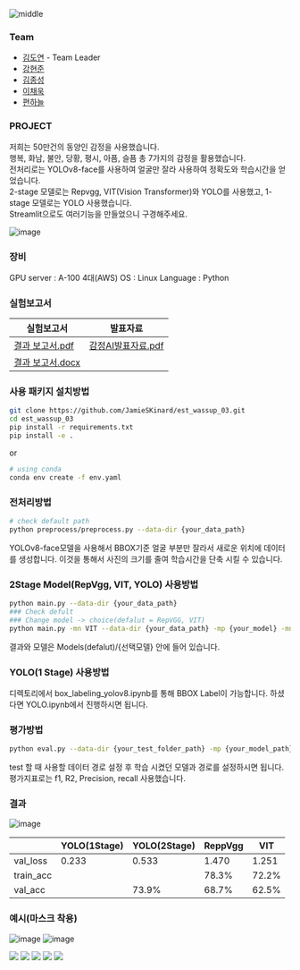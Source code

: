 ![middle](https://capsule-render.vercel.app/api?type=cylinder&color=0147FF&height=150&section=header&text=Wassup&fontColor=FFFFFF&fontSize=70&animation=fadeIn&fontAlignY=55)

### Team
- [김도연](https://github.com/electronicguy97) - Team Leader
- [강현준](https://github.com/)
- [김종성](https://github.com/JamieSKinard)
- [이채욱](https://github.com/leecw12)
- [편하늘](https://github.com/Haneul1002)

### PROJECT
저희는 50만건의 동양인 감정을 사용했습니다.<br>
행복, 화남, 불안, 당황, 평시, 아픔, 슬픔 총 7가지의 감정을 활용했습니다.<br>
전처리로는 YOLOv8-face를 사용하여 얼굴만 잘라 사용하여 정확도와 학습시간을 얻었습니다.<br>
2-stage 모델로는 Repvgg, VIT(Vision Transformer)와 YOLO를 사용했고, 1-stage 모델로는 YOLO 사용했습니다.<br>
Streamlit으로도 여러기능을 만들었으니 구경해주세요.<br>

![image](https://github.com/electronicguy97/est_wassup_03/assets/103613730/41417652-dea9-4123-a3d9-5332af6f4bc6)

### 장비
GPU server : A-100 4대(AWS)
OS : Linux
Language : Python

### 실험보고서
|실험보고서|발표자료|
|---|---|
|[결과 보고서.pdf](https://github.com/electronicguy97/est_wassup_03/files/14435799/default.pdf)|[감정AI발표자료.pdf](https://github.com/electronicguy97/est_wassup_03/files/14441173/AI.pdf)|
|[결과 보고서.docx](https://github.com/electronicguy97/est_wassup_03/files/14435795/default.docx)||

### 사용 패키지 설치방법
```bash
git clone https://github.com/JamieSKinard/est_wassup_03.git
cd est_wassup_03
pip install -r requirements.txt
pip install -e .
```
or
```bash
# using conda
conda env create -f env.yaml
```

### 전처리방법
```bash
# check default path
python preprocess/preprocess.py --data-dir {your_data_path}
```
YOLOv8-face모델을 사용해서 BBOX기준 얼굴 부분만 잘라서 새로운 위치에 데이터를 생성합니다. 이것을 통해서 사진의 크기를 줄여 학습시간을 단축 시킬 수 있습니다.

### 2Stage Model(RepVgg, VIT, YOLO) 사용방법
```bash
python main.py --data-dir {your_data_path}
### Check defult
### Change model -> choice(defalut = RepVGG, VIT)
python main.py -mn VIT --data-dir {your_data_path} -mp {your_model} -mn {Reppvgg or VIT}
```
결과와 모델은 Models(defalut)/{선택모델} 안에 들어 있습니다.

### YOLO(1 Stage) 사용방법
디렉토리에서 box_labeling_yolov8.ipynb를 통해 BBOX Label이 가능합니다. 하셨다면 YOLO.ipynb에서 진행하시면 됩니다.

### 평가방법
```bash
python eval.py --data-dir {your_test_folder_path} -mp {your_model_path} -mn {Repvgg, VIT}
```
test 할 때 사용할 데이터 경로 설정 후 학습 시켰던 모델과 경로를 설정하시면 됩니다.
평가지표로는 f1, R2, Precision, recall 사용했습니다.

### 결과

![image](https://github.com/electronicguy97/est_wassup_03/assets/103613730/1612b875-4c66-42f6-9eef-50566270eb37)

||YOLO(1Stage)|YOLO(2Stage)|ReppVgg|VIT|
|---|---|---|---|---|
|val_loss|0.233|0.533|1.470|1.251|
|train_acc|||78.3%|72.2%|
|val_acc||73.9%|68.7%|62.5%|

### 예시(마스크 착용)

![image](https://github.com/JamieSKinard/est_wassup_03/assets/103613730/028820b2-4d97-4a71-a405-96affe3465eb)
![image](https://github.com/JamieSKinard/est_wassup_03/assets/103613730/3a7145fb-6e0c-4cc2-880c-9da0bf5c71f9)

<img src="https://img.shields.io/badge/PyTorch-EE4C2C?style=for-the-badge&logo=PyTorch&logoColor=white"> <img src = "https://img.shields.io/badge/python-3776AB?style=for-the-badge&logo=python&logoColor=white">
<a href="https://code.visualstudio.com/" onClick=""><img src="https://img.shields.io/badge/VSC-007ACC?style=flat-square&logo=Visual Studio Code&logoColor=white"/></a>
<a href="https://www.linux.org/" onClick=""><img src="https://img.shields.io/badge/Linux-FCC624?style=flat-square&logo=Linux&logoColor=white"/></a>
<a href="https://git-scm.com/" onClick=""><img src="https://img.shields.io/badge/Git-F05032?style=flat-square&logo=Git&logoColor=white"/></a>
